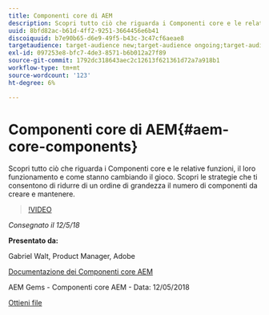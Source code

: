 ```yaml
---
title: Componenti core di AEM
description: Scopri tutto ciò che riguarda i Componenti core e le relative funzioni, il loro funzionamento e come stanno cambiando il gioco. Scopri le strategie che ti consentono di ridurre di un ordine di grandezza il numero di componenti da creare e mantenere.
uuid: 8bfd82ac-b61d-4ff2-9251-3664456e6b41
discoiquuid: b7e90b65-d6e9-49f5-b43c-3c47cf6aeae8
targetaudience: target-audience new;target-audience ongoing;target-audience upgrader
exl-id: 097253e8-bfc7-4de3-8571-b6b012a27f89
source-git-commit: 1792dc318643aec2c12613f621361d72a7a918b1
workflow-type: tm+mt
source-wordcount: '123'
ht-degree: 6%

---
```


# Componenti core di AEM{#aem-core-components}

Scopri tutto ciò che riguarda i Componenti core e le relative funzioni, il loro funzionamento e come stanno cambiando il gioco. Scopri le strategie che ti consentono di ridurre di un ordine di grandezza il numero di componenti da creare e mantenere.

>[!VIDEO](https://video.tv.adobe.com/v/25674/)

*Consegnato il 12/5/18*

**Presentato da:**

Gabriel Walt, Product Manager, Adobe

[Documentazione dei Componenti core AEM](https://helpx.adobe.com/experience-manager/core-components/user-guide.html)

AEM Gems - Componenti core AEM - Data: 12/05/2018

[Ottieni file](assets/aem-gems-aem-sitescorecomponents-12052018.pdf)
